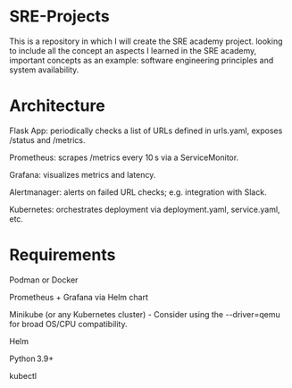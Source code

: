 # SRE-Projects
This is a repository in which I will create the SRE academy project. looking to include all the concept an aspects I learned in the SRE academy, important concepts as an example: software engineering principles and system availability.






# Architecture
Flask App: periodically checks a list of URLs defined in urls.yaml, exposes /status and /metrics.

Prometheus: scrapes /metrics every 10 s via a ServiceMonitor.

Grafana: visualizes metrics and latency.

Alertmanager: alerts on failed URL checks; e.g. integration with Slack.

Kubernetes: orchestrates deployment via deployment.yaml, service.yaml, etc.







# Requirements
Podman or Docker

Prometheus + Grafana via Helm chart

Minikube (or any Kubernetes cluster) - Consider using the --driver=qemu for broad OS/CPU compatibility.

Helm

Python 3.9+

kubectl
